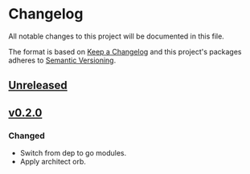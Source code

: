 # Changelog

All notable changes to this project will be documented in this file.

The format is based on [Keep a Changelog](http://keepachangelog.com/en/1.0.0/)
and this project's packages adheres to [Semantic Versioning](http://semver.org/spec/v2.0.0.html).

## [Unreleased]

## [v0.2.0]

### Changed

- Switch from dep to go modules.
- Apply architect orb.


[Unreleased]: https://github.com/giantswarm/k8shealthz/compare/v0.2.0..HEAD
[v0.2.0]: https://github.com/giantswarm/k8shealthz/releases/tag/v0.2.0